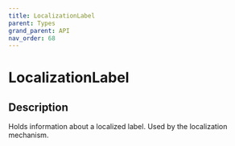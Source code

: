 ```yaml
---
title: LocalizationLabel
parent: Types
grand_parent: API
nav_order: 68
---
```


# LocalizationLabel

## Description

Holds information about a localized label. Used by the localization mechanism.
